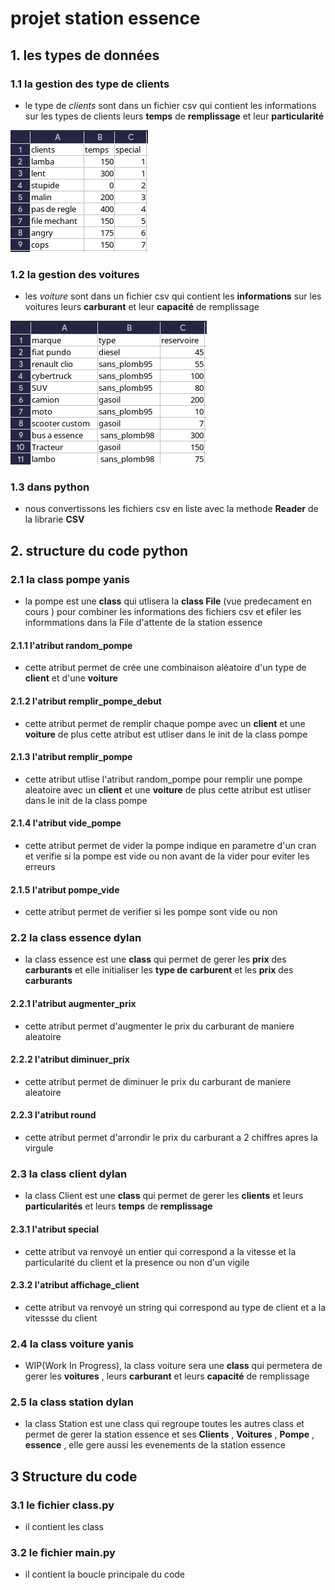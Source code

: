 # projet station essence

## 1. les types de données

### 1.1 la gestion des type de clients

- le type de *clients* sont dans  un fichier csv qui contient les informations sur les types de clients leurs **temps** de **remplissage** et leur **particularité**

![clients_csv](c_csv.png)

### 1.2 la gestion des voitures

- les *voiture* sont dans  un fichier csv qui contient les **informations** sur les voitures leurs **carburant** et leur **capacité** de remplissage

![voiture_csv](v_csv.png)

### 1.3 dans python

- nous convertissons les fichiers csv en liste avec la methode **Reader** de la librarie **CSV**

## 2. structure du code python

### 2.1 la class pompe yanis

- la pompe est une **class** qui utlisera la **class File** (vue predecament en cours ) pour combiner les informations des fichiers csv et efiler les informmations dans la  File d'attente de la station essence
  
#### 2.1.1 l'atribut random_pompe

- cette atribut permet de crée une combinaison aléatoire d'un type de **client** et d'une **voiture**

#### 2.1.2 l'atribut remplir_pompe_debut

- cette atribut permet de remplir chaque pompe avec un **client** et une **voiture** de plus cette atribut est utliser dans le init de la class pompe

#### 2.1.3 l'atribut remplir_pompe

- cette atribut utlise l'atribut random_pompe pour remplir une pompe aleatoire avec un **client** et une **voiture** de plus cette atribut est utliser dans le init de la class pompe

#### 2.1.4 l'atribut  vide_pompe

- cette atribut permet de vider la pompe indique en parametre d'un cran et verifie si la pompe est vide ou non avant de la vider pour eviter les erreurs

#### 2.1.5 l'atribut  pompe_vide

- cette atribut permet de verifier si les pompe sont vide ou non

### 2.2 la class essence dylan

- la class essence est une **class** qui permet de gerer les **prix** des **carburants**  et elle initialiser les **type de carburent** et les **prix** des **carburants**

#### 2.2.1 l'atribut  augmenter_prix

- cette atribut permet d'augmenter le prix du carburant de maniere aleatoire

#### 2.2.2 l'atribut  diminuer_prix

- cette atribut permet de diminuer le prix du carburant de maniere aleatoire

#### 2.2.3 l'atribut  round

- cette atribut permet d'arrondir le prix du carburant a 2 chiffres apres la virgule

### 2.3 la class client dylan

- la class Client est une **class** qui permet de gerer les **clients** et leurs **particularités** et leurs **temps** de **remplissage**

#### 2.3.1 l'atribut  special

- cette atribut va renvoyé un entier qui correspond a la  vitesse et la particularité du client et la presence ou non d'un vigile

#### 2.3.2 l'atribut  affichage_client

- cette atribut va renvoyé un string qui correspond au type de client et a la vitessse du client
  
### 2.4 la class voiture yanis

- WIP(Work In Progress), la class voiture sera une **class** qui permetera de gerer les **voitures** , leurs **carburant** et leurs **capacité** de remplissage

### 2.5 la class station dylan

- la class Station est une class qui regroupe toutes les autres class et permet de gerer la station essence et ses **Clients** , **Voitures** , **Pompe** , **essence**  , elle gere aussi les evenements de la station essence

## 3 Structure du code

### 3.1 le fichier class.py

- il contient les class

### 3.2  le fichier main.py

- il contient la boucle principale du code
